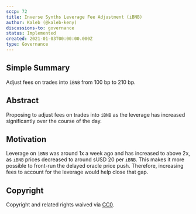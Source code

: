 ```yaml
---
sccp: 72
title: Inverse Synths Leverage Fee Adjustment (iBNB)
author: Kaleb (@kaleb-keny)
discussions-to: governance
status: Implemented
created: 2021-01-03T00:00:00.000Z
type: Governance
---
```


<!--You can leave these HTML comments in your merged SCCP and delete the visible duplicate text guides, they will not appear and may be helpful to refer to if you edit it again. This is the suggested template for new SCCPs. Note that an SCCP number will be assigned by an editor. When opening a pull request to submit your SCCP, please use an abbreviated title in the filename, `sccp-draft_title_abbrev.md`. The title should be 44 characters or less.-->

## Simple Summary

<!--"If you can't explain it simply, you don't understand it well enough." Provide a simplified and layman-accessible explanation of the SCCP.-->

Adjust fees on trades into `iBNB` from 100 bp to 210 bp.

## Abstract

<!--A short (~200 word) description of the variable change proposed.-->

Proposing to adjust fees on trades into `iBNB` as the leverage has increased significantly over the course of the day.

## Motivation

<!--The motivation is critical for SCCPs that want to update variables within Synthetix. It should clearly explain why the existing variable is not incentive aligned. SCCP submissions without sufficient motivation may be rejected outright.-->

Leverage on `iBNB` was around 1x a week ago and has increased to above 2x, as `iBNB` prices decreased to around sUSD 20 per `iBNB`. This makes it more possible to front-run the delayed oracle price push. Therefore, increasing fees to account for the leverage would help close that gap.



## Copyright

Copyright and related rights waived via [CC0](https://creativecommons.org/publicdomain/zero/1.0/).
